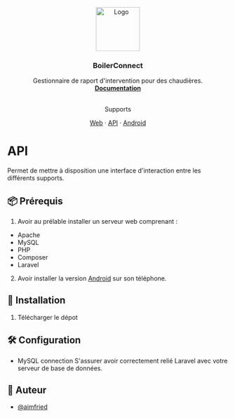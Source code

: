 <div align="center">
    <img src="http://boilerconnect.ddns.net/logo.png" alt="Logo" width="100" height="100">

  <h3 align="center">BoilerConnect</h3>

  <p align="center">
    Gestionnaire de raport d'intervention pour des chaudières.
    <br />
    <a href="https://github.com/AimFried/boilerconnect_api"><strong>Documentation</strong></a>
    <br />
    <br />
    <p align="center">Supports</p>
    <a href="https://github.com/AimFried/boilerconnect_web">Web</a>
    ·
    <a href="https://github.com/AimFried/boilerconnect_api">API</a>
    ·
    <a href="https://github.com/AimFried/boilerconnect_apk">Android</a>
  </p>
</div>

# API

Permet de mettre à disposition une interface d'interaction entre les différents supports.

## 📦 Prérequis

1. Avoir au prélable installer un serveur web comprenant :
* Apache
* MySQL
* PHP
* Composer
* Laravel
2. Avoir installer la version <a href="https://github.com/AimFried/boilerconnect_apk">Android</a> sur son téléphone.


## :bookmark_tabs: Installation

1. Télécharger le dépot <br >

## 🛠️ Configuration

* MySQL connection
S'assurer avoir correctement relié Laravel avec votre serveur de base de données.
## 🤠 Auteur

- [@aimfried](https://www.github.com/aimfried])
